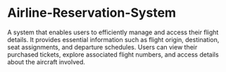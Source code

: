 # Airline-Reservation-System
A system that enables users to efficiently manage and access their flight details. It provides essential information such as flight origin, destination, seat assignments, and departure schedules. Users can view their purchased tickets, explore associated flight numbers, and access details about the aircraft involved.
